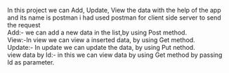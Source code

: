 In this project we can Add,  Update, View the data with the help of the app and its name is postman i had used postman for client side server to send the request <br>
Add:- we can add a new data in the list,by using Post method.<br>
View:-In view we can view a inserted data, by using Get method.<br>
Update:- In update we can update the data, by using Put nethod.<br>
view data by Id:- in this we can view data by using Get method by passing Id as parameter. 

